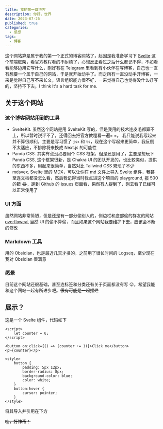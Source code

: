 ```yaml
---
title: 我的第一篇博客
description: 你好，世界
date: 2023-07-26
published: true
categories:
  - 感想
tags:
  - 博客
---
```


这个网站算是属于我的第一个正式的博客网站了，起因是我准备学习下 [Svelte](https://svelte.dev/) 这个前端框架，看官方教程看的不耐烦了，心想反正看过之后什么都记不得，不如看看能够边用它写什么，刚好有在 Telegram 里看到有小伙伴在写博客，自己也一直有想要一个属于自己的网站，于是就开始动手了。而之所有一直没动手开博客，一来是觉得自己写不来长文，语言组织能力很不好，一来觉得自己也觉得没什么好写的，坚持不下去。I think It's a hard task for me.

## 关于这个网站

### 这个博客网站用到的工具

- SvelteKit. 虽然这个网站是用 SvelteKit 写的，但是我用的技术连皮毛都算不上，所以暂时锐评不了，还得回去把官方教程看一遍= =， 我只能说我写起来并不算很顺利，主要是写习惯了 `jsx` 和 `ts`，现在这个写起来更简单，我反倒不太适应，不排除将来换成 Next.js 的可能性
- Panda CSS. 其实有点没必要用个 CSS 框架，但是还是用了，主要是想玩下 Panda CSS, 这个框架很新，是 Chakra UI 的团队开发的，也比较类似，提供的东西不多，用起来很简单，当然对比 Tailwind CSS 繁琐了不少
- mdsvex. Svelte 里的 MDX，可以让你在 md 文件上导入 Svelte 组件，我甚至连文档都没怎么看，然后我记得当时我点进这个项目的 playground, 报 500 的错 😂，跑到 Github 的 issues 页面看，果然有人提到了，刚去看了已经可以正常使用了

### UI 方面

虽然网站非常简陋，但是还是有一部分偷别人的，侧边栏和底部偷的群友的网站 [overflowcat](https://blog.xinshijiededa.men/) 当然 UI 的偷不算偷，而且如果这个网站我要维护下去，应该会不断的修改

### Markdown 工具

用的 Obsidian，也是最近几天才换的，之前用了很长时间的 Logseq，至少现在我对 Obsidian 很满意

### 愿景

目前这个网站还很基础，甚至连标签和分类还有关于页面都没有写 😜，希望我能和这个网站一起有所进步吧。~~很有可能是一起摆烂~~

## 展示？

这是一个 Svelte 组件，代码如下

```svelte
<script>
	let counter = 0;
</script>

<button on:click={() => (counter += 1)}>Click me</button>
<p>{counter}</p>

<style>
	button {
		padding: 5px 12px;
		border-radius: 8px;
		background-color: blue;
		color: white;
	}
	button:hover {
		cursor: pointer;
	}
</style>
```

将其导入并引用在下方

<script>
	import Counter from "./counter.svelte";
</script>
<Counter />

~~哇，好神奇！~~
